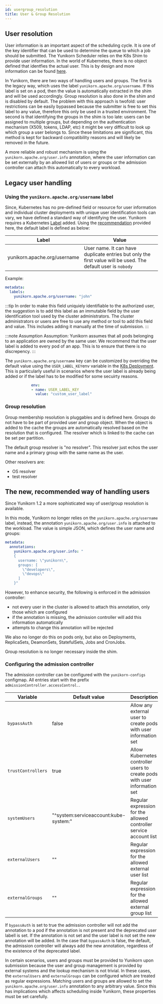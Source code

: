 ```yaml
---
id: usergroup_resolution
title: User & Group Resolution
---
```


<!--
Licensed to the Apache Software Foundation (ASF) under one
or more contributor license agreements.  See the NOTICE file
distributed with this work for additional information
regarding copyright ownership.  The ASF licenses this file
to you under the Apache License, Version 2.0 (the
"License"); you may not use this file except in compliance
with the License.  You may obtain a copy of the License at

  http://www.apache.org/licenses/LICENSE-2.0

Unless required by applicable law or agreed to in writing,
software distributed under the License is distributed on an
"AS IS" BASIS, WITHOUT WARRANTIES OR CONDITIONS OF ANY
KIND, either express or implied.  See the License for the
specific language governing permissions and limitations
under the License.
-->

## User resolution

User information is an important aspect of the scheduling cycle. It is one of the key identifier that can be used to determine the queue to which a job should be submitted. The Yunikorn Scheduler relies on the K8s Shim to provide user information. In the world of Kubernetes, there is no object defined that identfies the actual user. This is by design and more information can be found [here](https://kubernetes.io/docs/reference/access-authn-authz/authentication/#users-in-kubernetes).

In Yunikorn, there are two ways of handling users and groups. The first is the legacy way, which uses the label `yunikorn.apache.org/username`. If this label is set on a pod, then the value is automatically extracted in the shim and will be used accordingly. Group resolution is also done in the shim and is disabled by default. The problem with this approach is twofold: user restrictions can be easily bypassed because the submitter is free to set this label to any value, therefore this only be used in a trusted environment. The second is that identifying the groups in the shim is too late: users can be assigned to multiple groups, but depending on the authentication mechanism (X509, tokens, LDAP, etc) it might be very difficult to look up which group a user belongs to. Since these limitations are significant, this method is kept for backward compatibility reasons and will likely be removed in the future.

A more reliable and robust mechanism is using the `yunikorn.apache.org/user.info` annotation, where the user information can be set externally by an allowed list of users or groups or the admission controller can attach this automatically to every workload.

## Legacy user handling

### Using the `yunikorn.apache.org/username` label

Since, Kubernetes has no pre-defined field or resource for user information and individual cluster deployments with unique user identification tools can vary, we have defined a standard way of identifying the user. Yunikorn requires a Kubernetes [Label](https://kubernetes.io/docs/concepts/overview/working-with-objects/labels/) added. Using the [recommendation](https://kubernetes.io/docs/concepts/overview/working-with-objects/common-labels/) provided here, the default label is defined as below:

| Label                                          | Value |
|----------------------------------------------- |---------------------	|
| yunikorn.apache.org/username 	                 | User name. It can have duplicate entries but only the first value will be used. The default user is `nobody` |

Example:
```yaml
metadata:
  labels:
    yunikorn.apache.org/username: "john"
```
:::tip 
In order to make this field uniquiely identifiable to the authorized user, the suggestion is to add this label as an immutable field by the user identification tool used by the cluster administrators. The cluster administrators or users are free to use any method or tool to add this field and value. This includes adding it manually at the time of submission. 
:::

:::note Assumption 
Assumption:
  Yunikorn assumes that all pods belonging to an application are owned by the same user. We recommend that the user label is added to every pod of an app. This is to ensure that there is no discrepency. 
:::

The `yunikorn.apache.org/username` key can be customized by overriding the default value using the `USER_LABEL_KEY`env variable in the [K8s Deployment](https://github.com/apache/yunikorn-release/blob/master/helm-charts/yunikorn/templates/deployment.yaml). This is particularly useful in scenarios where the user label is already being added or if the label has to be modified for some secuirty reasons. 

```yaml          
            env:
            - name: USER_LABEL_KEY
              value: "custom_user_label"
```

### Group resolution

Group membership resolution is pluggables and is defined here. Groups do not have to be part of provided user and group object. When the object is added to the cache the groups are automatically resolved based on the resolution that is configured.
The resolver which is linked to the cache can be set per partition.

The default group resolver is "no resolver".
This resolver just echos the user name and a primary group with the same name as the user.

Other resolvers are:
* OS resolver
* test resolver

## The new, recommended way of handling users

Since Yunikorn 1.2 a more sophisticated way of user/group resolution is available.

In this mode, Yunikorn no longer relies on the `yunikorn.apache.org/username` label, instead, the annotation `yunikorn.apache.org/user.info` is attached to the workload. The value is simple JSON, which defines the user name and groups:

```yaml
metadata:
  annotations:
    yunikorn.apache.org/user.info: "
    {
      username: \"yunikorn\",
      groups: [
        \"developers\",
        \"devops\"
      ]
    }"
```

However, to enhance security, the following is enforced in the admission controller:
* not every user in the cluster is allowed to attach this annotation, only those which are configured
* if the annotation is missing, the admission controller will add this information automatically
* attempts to change this annotation will be rejected

We also no longer do this on pods only, but also on Deployments, ReplicaSets, DeamonSets, StatefulSets, Jobs and CronJobs.

Group resolution is no longer necessary inside the shim.

### Configuring the admission controller

The admission controller can be configured with the `yunikorn-configs` configmap. All entries start with the prefix `admissionController.accessControl.`.

|Variable|Default value|Description|
|--|--|--|
|`bypassAuth`|false|Allow any external user to create pods with user information set|
|`trustControllers`|true|Allow Kubernetes controller users to create pods with user information set|
|`systemUsers`|"^system:serviceaccount:kube-system:"|Regular expression for the allowed controller service account list|
|`externalUsers`|""|Regular expression for the allowed external user list|
|`externalGroups`|""|Regular expression for the allowed external group list|

If `bypassAuth` is set to true the admission controller will not add the annotation to a pod if the annotation is not present and the deprecated user labell is set. If the annotation is not set and the user label is not set the new annotation will be added. In the case that `bypassAuth` is false, the default, the admission controller will always add the new annotation, regardless of the existence of the deprecated label.

In certain scenarios, users and groups must be provided to Yunikorn upon submission because the user and group management is provided by external systems and the lookup mechanism is not trivial. In these cases, the `externalUsers` and `externalGroups` can be configured which are treated as regular expressions. Matching users and groups are allowed to set the `yunikorn.apache.org/user.info` annotation to any arbitrary value. Since this has implications which affects scheduling inside Yunikorn, these properties must be set carefully.
